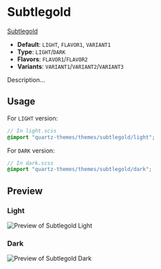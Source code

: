 # Subtlegold

[Subtlegold](#)

- **Default**: `LIGHT`, `FLAVOR1`, `VARIANT1`
- **Type**: `LIGHT`/`DARK`
- **Flavors**: `FLAVOR1`/`FLAVOR2`
- **Variants**: `VARIANT1`/`VARIANT2`/`VARIANT3`

Description...

## Usage

For `LIGHT` version:

```scss
// In light.scss
@import "quartz-themes/themes/subtlegold/light";
```

For `DARK` version:

```scss
// In dark.scss
@import "quartz-themes/themes/subtlegold/dark";
```

## Preview

### Light

![Preview of Subtlegold Light](preview-light.png)

### Dark

![Preview of Subtlegold Dark](preview-dark.png)
